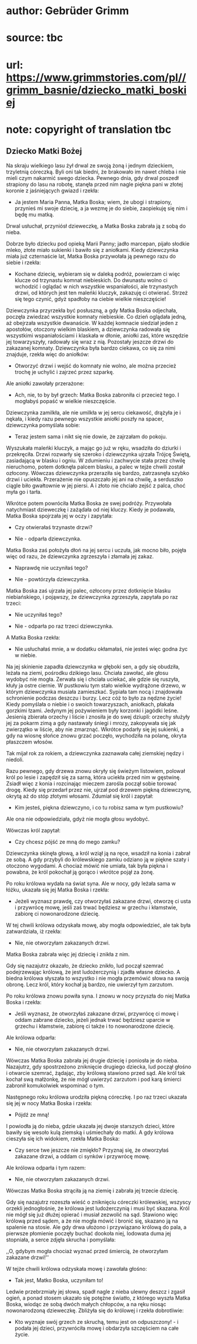 # author: Gebrüder Grimm
# source: tbc
# url: https://www.grimmstories.com/pl//grimm_basnie/dziecko_matki_boskiej
# note: copyright of translation tbc

## Dziecko Matki Bożej 

Na skraju wielkiego lasu żył drwal ze swoją żoną i jednym dzieckiem,
trzyletnią córeczką. Byli oni tak biedni, że brakowało im nawet chleba i
nie mieli czym nakarmić swego dziecka. Pewnego dnia, gdy drwal poszedł
strapiony do lasu na robotę, stanęła przed nim nagle piękna pani w
złotej koronie z jaśniejących gwiazd i rzekła:

- Ja jestem Maria Panna, Matka Boska; wiem, że ubogi i strapiony,
przynieś mi swoje dziecię, a ja wezmę je do siebie, zaopiekuję się nim i
będę mu matką.

Drwal usłuchał, przyniósł dzieweczkę, a Matka Boska zabrała ją z sobą do
nieba.

Dobrze było dziecku pod opieką Marii Panny; jadło marcepan, pijało
słodkie mleko, złote miało sukienki i bawiło się z aniołkami. Kiedy
dziewczynka miała już czternaście lat, Matka Boska przywołała ją pewnego
razu do siebie i rzekła:

- Kochane dziecię, wybieram się w daleką podróż, powierzam ci więc
klucze od trzynastu komnat niebieskich. Do dwunastu wolno ci wchodzić i
oglądać w nich wszystkie wspaniałości, ale trzynastych drzwi, od których
jest ten maleńki kluczyk, zakazuję ci otwierać. Strzeż się tego czynić,
gdyż spadłoby na ciebie wielkie nieszczęście!

Dziewczynka przyrzekła być posłuszną, a gdy Matka Boska odjechała,
poczęła zwiedzać wszystkie komnaty niebieskie. Co dzień oglądała jedną,
aż obejrzała wszystkie dwanaście. W każdej komnacie siedział jeden z
apostołów, otoczony wielkim blaskiem, a dziewczynka radowała się
wszystkimi wspaniałościami i klaskała w dłonie, aniołki zaś, które
wszędzie jej towarzyszyły, radowały się wraz z nią. Pozostały jeszcze
drzwi do zakazanej komnaty. Dziewczynka była bardzo ciekawa, co się za
nimi znajduje, rzekła więc do aniołków:

- Otworzyć drzwi i wejść do komnaty nie wolno, ale można przecież
trochę je uchylić i zajrzeć przez szparkę.

Ale aniołki zawołały przerażone:

- Ach, nie, to by był grzech: Matka Boska zabroniła ci przecież tego. I
mogłabyś popaść w wielkie nieszczęście.

Dziewczynka zamilkła, ale nie umilkła w jej sercu ciekawość, drążyła je
i nękała, i kiedy razu pewnego wszystkie aniołki poszły na spacer,
dziewczynka pomyślała sobie:

- Teraz jestem sama i nikt się nie dowie, że zajrzałam do pokoju.

Wyszukała maleńki kluczyk, a mając go już w ręku, wsadziła do dziurki i
przekręciła. Drzwi rozwarły się szeroko i dziewczynka ujrzała Trójcę
Świętą, zasiadającą w blasku i ogniu. W zdumieniu i zachwycie stała
przez chwilę nieruchomo, potem dotknęła palcem blasku, a palec w tejże
chwili został ozłocony. Wówczas dziewczynka przeraziła się bardzo,
zatrzasnęła szybko drzwi i uciekła. Przerażenie nie opuszczało jej ani
na chwilę, a serduszko ciągle biło gwałtownie w jej piersi. A i złoto
nie chciało zejść z palca, choć myła go i tarła.

Wkrótce potem powróciła Matka Boska ze swej podróży. Przywołała
natychmiast dzieweczkę i zażądała od niej kluczy. Kiedy je podawała,
Matka Boska spojrzała jej w oczy i zapytała:

- Czy otwierałaś trzynaste drzwi?

- Nie - odparła dziewczynka.

Matka Boska zaś położyła dłoń na jej sercu i uczuła, jak mocno biło,
pojęła więc od razu, że dziewczynka zgrzeszyła i złamała jej zakaz.

- Naprawdę nie uczyniłaś tego?

- Nie - powtórzyła dziewczynka.

Matka Boska zaś ujrzała jej palec, ozłocony przez dotknięcie blasku
niebiańskiego, i pojąwszy, że dziewczynka zgrzeszyła, zapytała po raz
trzeci:

- Nie uczyniłaś tego?

- Nie - odparła po raz trzeci dziewczynka.

A Matka Boska rzekła:

- Nie usłuchałaś mnie, a w dodatku okłamałaś, nie jesteś więc godna życ
w niebie.

Na jej skinienie zapadła dziewczynka w głęboki sen, a gdy się obudziła,
leżała na ziemi, pośrodku dzikiego lasu. Chciała zawołać, ale głosu
wydobyć nie mogła. Zerwała się i chciała uciekać, ale gdzie się ruszyła,
kłuły ja ostre ciernie. W pustkowiu tym stało wielkie wydrążone drzewo,
w którym dziewczynka musiała zamieszkać. Sypiała tam nocą i znajdowała
schronienie podczas deszczu i burzy. Lecz cóż to było za nędzne życie!
Kiedy pomyślała o niebie i o swoich towarzyszach, aniołkach, płakała
gorzkimi łzami. Jedynym jej pożywieniem były korzonki i jagódki leśne.
Jesienią zbierała orzechy i liście i znosiła je do swej dziupli: orzechy
służyły jej za pokarm zimą a gdy nastawały śniegi i mrozy, zakopywała
się jak zwierzątko w liście, aby nie zmarznąć. Wkrótce podarły się jej
sukienki, a gdy na wiosnę słońce znowu grzać poczęło, wychodziła na
polanę, okryta płaszczem włosów.

Tak mijał rok za rokiem, a dziewczynka zaznawała całej ziemskiej nędzy i
niedoli.

Razu pewnego, gdy drzewa znowu okryły się świeżym listowiem, polował
król po lesie i zapędził się za sarną, która uciekła przed nim w
gęstwinę. Zsiadł więc z konia i rozcinając mieczem zarośla począł sobie
torować drogę. Kiedy się przedarł przez nie, ujrzał pod drzewem piękną
dziewczynę, okrytą aż do stóp złotymi włosami. Zdumiał się król i
zapytał:

- Kim jesteś, piękna dziewczyno, i co tu robisz sama w tym pustkowiu?

Ale ona nie odpowiedziała, gdyż nie mogła głosu wydobyć.

Wówczas król zapytał:

- Czy chcesz pójść ze mną do mego zamku?

Dziewczynka skinęła głową, a król wziął ją na ręce, wsadził na konia i
zabrał ze sobą. A gdy przybyli do królewskiego zamku odziano ją w piękne
szaty i otoczono wygodami. A chociaż mówić nie umiała, tak była piękna i
powabna, że król pokochał ją gorąco i wkrótce pojął za żonę.

Po roku królowa wydała na świat syna. Ale w nocy, gdy leżała sama w
łóżku, ukazała się jej Matka Boska i rzekła:

- Jeżeli wyznasz prawdę, czy otworzyłaś zakazane drzwi, otworzę ci usta
i przywrócę mowę, jeśli zaś trwać będziesz w grzechu i kłamstwie,
zabiorę ci nowonarodzone dziecię.

W tej chwili królowa odzyskała mowę, aby mogła odpowiedzieć, ale tak
była zatwardziała, iż rzekła:

- Nie, nie otworzyłam zakazanych drzwi.

Matka Boska zabrała więc jej dziecię i znikła z nim.

Gdy się nazajutrz okazało, że dziecko znikło, lud począł szemrać
podejrzewając królową, że jest ludożerczynią i zjadła własne dziecko. A
biedna królowa słyszała to wszystko i nie mogła przemówić słowa na swoją
obronę. Lecz król, który kochał ją bardzo, nie uwierzył tym zarzutom.

Po roku królowa znowu powiła syna. I znowu w nocy przyszła do niej Matka
Boska i rzekła:

- Jeśli wyznasz, że otworzyłaś zakazane drzwi, przywrócę ci mowę i
oddam zabrane dziecko, jeżeli jednak trwać będziesz uparcie w grzechu i
kłamstwie, zabiorę ci także i to nowonarodzone dziecię.

Ale królowa odparła:

- Nie, nie otworzyłam zakazanych drzwi.

Wówczas Matka Boska zabrała jej drugie dziecię i poniosła je do nieba.
Nazajutrz, gdy spostrzeżono zniknięcie drugiego dziecka, lud począł
głośno i otwarcie szemrać, żądając, zby królową stawiono przed sąd. Ale
król tak kochał swą małżonkę, że nie mógł uwierzyć zarzutom i pod karą
śmierci zabronił komukolwiek wspominać o tym.

Następnego roku królowa urodziła piękną córeczkę. I po raz trzeci
ukazała się jej w nocy Matka Boska i rzekła:

- Pójdź ze mną!

I powiodła ją do nieba, gdzie ukazała jej dwoje starszych dzieci, które
bawiły się wesoło kulą ziemską i uśmiechały do matki. A gdy królowa
cieszyła się ich widokiem, rzekła Matka Boska:

- Czy serce twe jeszcze nie zmiękło? Przyznaj się, że otworzyłaś
zakazane drzwi, a oddam ci synków i przywrócę mowę.

Ale królowa odparła i tym razem:

- Nie, nie otworzyłam zakazanych drzwi.

Wówczas Matka Boska strąciła ją na ziemię i zabrała jej trzecie dziecię.

Gdy się nazajutrz rozeszła wieść o zniknięciu córeczki królewskiej,
wszyscy orzekli jednogłośnie, że królowa jest ludożerczynią i musi być
skazana. Król nie mógł się już dłużej opierać i musiał zezwolić na sąd.
Stawiono więc królową przed sądem, a że nie mogła mówić i bronić się,
skazano ją na spalenie na stosie. Ale gdy drwa ułożono i przywiązano
królową do pala, a pierwsze płomienie poczęły buchać dookoła niej,
lodowata duma jej stopniała, a serce zdjęła skrucha i pomyślała:

,,O, gdybym mogła chociaż wyznać przed śmiercią, że otworzyłam zakazane
drzwi!''

W tejże chwili królowa odzyskała mowę i zawołała głośno:

- Tak jest, Matko Boska, uczyniłam to!

Ledwie przebrzmiały jej słowa, spadł nagle z nieba ulewny deszcz i
zgasił ogień, a ponad stosem ukazało się potężne światło, z którego
wyszła Matka Boska, wiodąc ze sobą dwóch małych chłopców, a na ręku
niosąc nowonarodzoną dzieweczkę. Zbliżyła się do królowej i rzekła
dobrotliwie:

- Kto wyznaje swój grzech ze skruchą, temu jest on odpuszczony! - i
podała jej dzieci, przywróciła mowę i obdarzyła szczęściem na całe
życie.
